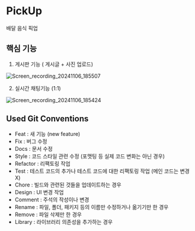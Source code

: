 # PickUp

배달 음식 픽업

## 핵심 기능
1. 게시판 기능 ( 게시글 + 사진 업로드)
   
![Screen_recording_20241106_185507](https://github.com/user-attachments/assets/6facf461-d036-459e-819e-768d30c0564d)

2. 실시간 채팅기능 (1:1)

![Screen_recording_20241106_185424](https://github.com/user-attachments/assets/943aa06e-a095-4803-8462-9e5c0817b8d0)


## Used Git Conventions

- Feat : 새 기능 (new feature)
- Fix : 버그 수정
- Docs : 문서 수정
- Style : 코드 스타일 관련 수정 (포맷팅 등 실제 코드 변화는 아닌 경우)
- Refactor : 리팩토링 작업
- Test : 테스트 코드의 추가나 테스트 코드에 대한 리팩토링 작업 (메인 코드는 변경 X)
- Chore : 빌드와 관련된 것들을 업데이트하는 경우
- Design : UI 변경 작업
- Comment : 주석의 작성이나 변경
- Rename : 파일, 폴더, 패키지 등의 이름만 수정하거나 옮기기만 한 경우
- Remove : 파일 삭제만 한 경우
- Library : 라이브러리 의존성을 추가하는 경우
